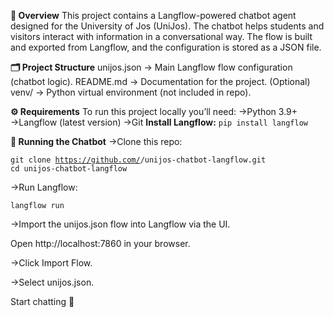 **📌 Overview**
This project contains a Langflow-powered chatbot agent designed for the University of Jos (UniJos).
The chatbot helps students and visitors interact with information in a conversational way.
The flow is built and exported from Langflow, and the configuration is stored as a JSON file.

**🗂️ Project Structure**
unijos.json → Main Langflow flow configuration (chatbot logic).
README.md → Documentation for the project.
(Optional) venv/ → Python virtual environment (not included in repo).

**⚙️ Requirements**
To run this project locally you’ll need:
→Python 3.9+
→Langflow (latest version)
→Git
**Install Langflow:**
`pip install langflow`

**🚀 Running the Chatbot**
→Clone this repo:

<code>git clone https://github.com/<your-username>/unijos-chatbot-langflow.git
cd unijos-chatbot-langflow</code>

→Run Langflow:

`langflow run`

→Import the unijos.json flow into Langflow via the UI.

Open http://localhost:7860 in your browser.

→Click Import Flow.

→Select unijos.json.

Start chatting 🎉







